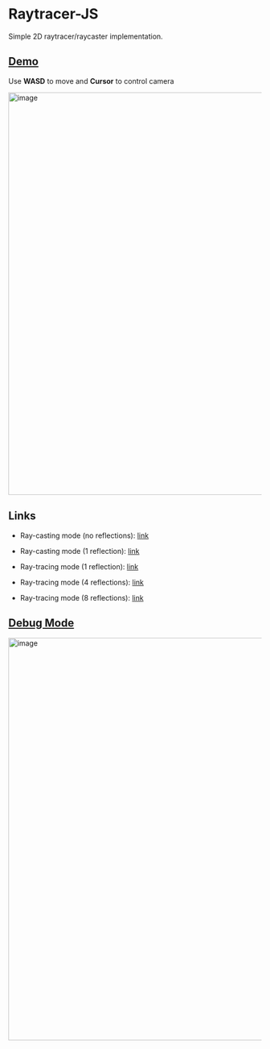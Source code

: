 # Raytracer-JS
Simple 2D raytracer/raycaster implementation.

## [Demo](https://dra1ex.github.io/raytracer-js/)

Use **WASD** to move and **Cursor** to control camera

<img width="800" alt="image" src="https://github.com/DrA1ex/raytracer-js/assets/1194059/512376a9-2799-447d-9bd6-c57485154e43">


## Links
- Ray-casting mode (no reflections): [link](https://dra1ex.github.io/raytracer-js/?reflection_count=0)
- Ray-casting mode (1 reflection): [link](https://dra1ex.github.io/raytracer-js/?reflection_count=1)

- Ray-tracing mode (1 reflection): [link](https://dra1ex.github.io/raytracer-js/?accumulate_light=true&reflection_spread=30)
- Ray-tracing mode (4 reflections): [link](https://dra1ex.github.io/raytracer-js/?accumulate_light=true&trace_steps=100&reflection_count=4&reflection_sub_step_count=2&reflection_spread=30&reflection_energy_loss=0.2)
- Ray-tracing mode (8 reflections): [link](https://dra1ex.github.io/raytracer-js/?accumulate_light=true&trace_steps=50&reflection_count=8&reflection_sub_step_count=2&reflection_spread=30&reflection_energy_loss=0.3)

## [Debug Mode](https://dra1ex.github.io/raytracer-js/?debug=true)

<img width="800" alt="image" src="https://github.com/DrA1ex/raytracer-js/assets/1194059/f397b807-2fd5-4f9f-b0cc-0679457ca8ec">
